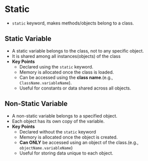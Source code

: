 # Static
- `static` keyword, makes methods/objects belong to a class.
## Static Variable
* A static variable belongs to the class, not to any specific object.
* It is shared among all instances(objects) of the class
* **Key Points**
    * Declared using the `static` keyword.
    * Memory is allocated once the class is loaded.
    * Can be accessed using the **class name**.(e.g., `ClassName.variableName`).
    * Useful for constants or data shared across all objects.
## Non-Static Variable
* A non-static variable belongs to a specified object.
* Each object has its own copy of the variable.
* **Key Points**
    * Declared without the `static` keyword
    * Memory is allocated once the object is created.
    * **Can ONLY** be accessed using an object of the class.(e.g., `objectName.variableName`)
    * Useful for storing data unique to each object. 